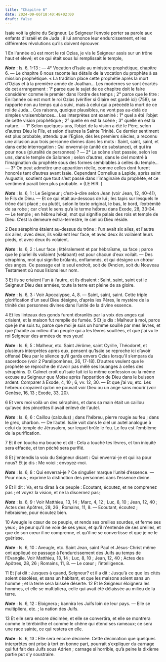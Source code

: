 ```yaml
---
title: "Chapitre 6"
date: 2024-09-06T18:40:48+02:00
draft: false
---
```



Isaïe voit la gloire du Seigneur.
Le Seigneur l’envoie porter sa parole aux enfants d’Israël et de Juda ; il lui annonce leur endurcissement, et les différentes révolutions qu’ils doivent éprouver.


1 En l'année où est mort le roi Ozias, je vis le Seigneur assis sur un trône haut et élevé; et ce qui était sous lui remplissait le temple,

***Note*** :  Is. 6, 1-13 : ― 4° Vocation d’Isaïe au ministère prophétique, chapitre 6. ― Le chapitre 6 nous raconte les détails de la vocation du prophète à sa mission prophétique. « La tradition place cette prophétie après la mort d’Ozias et à la première année de Joathan… Les modernes se sont écartés de cet arrangement : 1° parce que le sujet de ce chapitre doit le faire considérer comme le premier dans l’ordre des temps ; 2° parce que le titre : En l’année où est mort le roi Ozias (vérifier si Glaire est gardé ici) (758), se rapporte non au temps qui a suivi, mais à celui qui a précédé la mort de ce roi de Juda… Ces raisons, quoique plausibles, ne vont pas au-delà de simples vraisemblances… Les interprètes ont examiné : 1° quel a été l’objet de cette vision prophétique ; 2° quelle en est la scène ; 3° quelle en est la nature. ― 1° Selon quelques-uns, l’objet de la vision a été le Père, selon d’autres Dieu le Fils, et selon d’autres la Sainte Trinité. Ce dernier sentiment est plus probable, attendu que l’Eglise,
dès les premiers siècles, a reconnu une allusion aux trois personne divines dans les mots : Saint, saint, saint, et dans cette interrogation : Qui enverrai-je (unité de substance), et qui ira pour nous (pluralité de personnes) ? ― 2° La scène s’est passée, selon les uns, dans le temple de Salomon ; selon d’autres, dans le ciel montré à l’imagination du prophète sous des formes semblables à celles du temple… ― 3° On peut admettre une apparition réelle, comme celles dont furent honorés tant d’autres avant Isaïe. Cependant Cornelius a Lapide, après saint Augustin, soutient que tout s’est passé dans l’imaginaire du prophète, et ce sentiment paraît bien plus probable. » (LE HIR. )

***Note*** :  Is. 6, 1 : Le Seigneur ; c’est-à-dire selon Jean (voir Jean, 12, 40-41), le Fils de Dieu. ― Et ce qui était au-dessous de lui ; les tapis sur lesquels le trône était placé ; ou plutôt, selon le texte original, le bas, le bord, l’extrémité de sa robe ; car c’est le sens qu’a le terme hébreu dans Exode, 28, 33-34. ― Le temple ; en hébreu hékal, mot qui signifie palais des rois et temple de Dieu. C’est la demeure extra-terrestre, le ciel où Dieu réside.

2 Des séraphins étaient au-dessus du trône : l'un avait six ailes, et l'autre six ailes; avec deux, ils voilaient leur face, et avec deux ils voilaient leurs pieds, et avec deux ils volaient.

***Note*** :  Is. 6, 2 : Leur face ; littéralement et par hébraïsme, sa face ; parce que le pluriel ils voilaient (velabant) est pour chacun d’eux voilait. ― Des séraphins, mot qui signifie brûlants, enflammés, et qui désigne un chœur des anges. Ce passage est le seul endroit, soit de l’Ancien, soit du Nouveau Testament où nous lisions leur nom.

3 Et ils se criaient l'un à l'autre, et ils disaient : Saint, saint, saint est le Seigneur Dieu des armées, toute la terre est pleine de sa gloire.

***Note*** :  Is. 6, 3 : Voir Apocalypse, 4, 8. ― Saint, saint, saint. Cette triple glorification d’un seul Dieu désigne, d’après les Pères, le mystère de la trinité des personnes divines dans l’unité de la divine essence.


4 Et les linteaux des gonds furent ébranlés par la voix des anges qui criaient, et la maison fut remplie de fumée. 5 Et je dis : Malheur à moi, parce que je me suis tu, parce que moi je suis un homme souillé par mes lèvres, et que j'habite au milieu d'un peuple qui a les lèvres souillées, et que j'ai vu le roi Seigneur des armées de mes yeux!

***Note*** :  Is. 6, 5 : Malheur, etc. Saint Jérôme, saint Cyrille, Théodoret, et plusieurs interprètes après eux, pensent qu’Isaïe se reproche ici d’avoir offensé Dieu par le silence qu’il garda envers Ozias lorsqu’il s’empara du sacerdoce (voir 2 Paralipomènes, 26, 17-18). D’autres veulent que le prophète se reproche de n’avoir pas mêlé ses louanges à celles des séraphins. D. Calmet croit qu’Isaïe fait ici la même confession ou la même excuse au Seigneur que Moïse après l’apparition de Dieu dans le buisson ardent. Comparer à Exode, 4, 10 ; 6, vv. 12, 30. ― Et que j’ai vu, etc. Les hébreux croyaient qu’on ne pouvait voir Dieu ou un ange sans mourir (voir Genèse, 16, 13 ; Exode, 33, 20).


6 Et vers moi voilà un des séraphins, et dans sa main était un caillou qu'avec des pincettes il avait enlevé de l'autel.

***Note*** :  Is. 6, 6 : Caillou (calculus) ; dans l’hébreu, pierre rougie au feu ; dans le grec, charbon. ― De l’autel. Isaïe voit dans le ciel un autel analogue à celui du temple de Jérusalem, sur lequel brûle le feu. Le feu est l’emblème de la purification.

7 Et il en toucha ma bouche et dit : Cela a touché tes lèvres, et ton iniquité sera effacée, et ton péché sera purifié.


8 Et j'entendis la voix du Seigneur disant : Qui enverrai-je et qui ira pour nous? Et je dis : Me voici ; envoyez-moi.

***Note*** :  Is. 6, 8 : Qui enverrai-je ? Ce singulier marque l’unité d’essence. ― Pour nous ; exprime la distinction des personnes dans l’essence divine.

9 Et il dit : Va, et tu diras à ce peuple : Ecoutant, écoutez, et ne comprenez pas ; et voyez la vision, et ne la discernez pas;

***Note*** :  Is. 6, 9 : Voir Matthieu, 13, 14 ; Marc, 4, 12 ; Luc, 8, 10 ; Jean, 12, 40 ; Actes des Apôtres, 28, 26 ; Romains, 11, 8. ― Ecoutant, écoutez ; hébraïsme, pour écoutez bien.

10 Aveugle le cœur de ce peuple, et rends ses oreilles sourdes, et ferme ses yeux ; de peur qu'il ne voie de ses yeux, et qu'il n'entende de ses oreilles, et que de son cœur il ne comprenne, et qu'il ne se convertisse et que je ne le guérisse.

***Note*** :  Is. 6, 10 : Aveugle, etc. Saint Jean, saint Paul et Jésus-Christ même ont appliqué ce passage à l’endurcissement des Juifs au temps de l’Evangile. Voir Matthieu, 13, 14 ; Luc, 8, 10 ; Jean, 12, 40 ; Actes des Apôtres, 28, 26 ; Romains, 11, 8. ― Le cœur ; l’intelligence.

11 Et j'ai dit : Jusques à quand, Seigneur? et il a dit : Jusqu'à ce que les cités soient désolées, et sans un habitant, et que les maisons soient sans un homme ; et la terre sera laissée déserte. 12 Et le Seigneur éloignera les hommes, et elle se multipliera, celle qui avait été délaissée au milieu de la terre.

***Note*** :  Is. 6, 12 : Eloignera ; bannira les Juifs loin de leur pays. ― Elle se multipliera, etc. ; la nation des Juifs.

13 Et elle sera encore décimée, et elle se convertira, et elle se montrera comme le térébinthe et comme le chêne qui étend ses rameaux; ce sera une race sainte, ce qui restera en elle.

***Note*** :  Is. 6, 13 : Elle sera encore décimée. Cette décimation que quelques interprètes ont prise à tort en bonne part, pourrait s’expliquer du carnage qui fut fait des Juifs sous Adrien ; carnage si horrible, qu’à peine la dixième partie put s’y soustraire.

